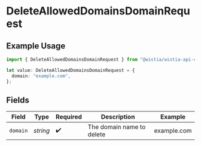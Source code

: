 # DeleteAllowedDomainsDomainRequest

## Example Usage

```typescript
import { DeleteAllowedDomainsDomainRequest } from "@wistia/wistia-api-client/models/operations";

let value: DeleteAllowedDomainsDomainRequest = {
  domain: "example.com",
};
```

## Fields

| Field                     | Type                      | Required                  | Description               | Example                   |
| ------------------------- | ------------------------- | ------------------------- | ------------------------- | ------------------------- |
| `domain`                  | *string*                  | :heavy_check_mark:        | The domain name to delete | example.com               |